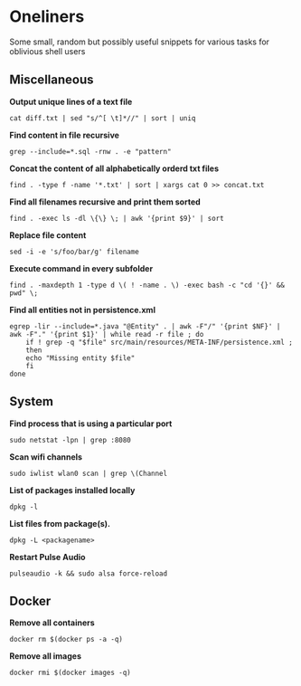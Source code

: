 # Oneliners 

Some small, random but possibly useful snippets for various tasks for oblivious shell users

## Miscellaneous

**Output unique lines of a text file**

    cat diff.txt | sed "s/^[ \t]*//" | sort | uniq
    
**Find content in file recursive**
    
    grep --include=*.sql -rnw . -e "pattern"
    
**Concat the content of all alphabetically orderd txt files**    
    
    find . -type f -name '*.txt' | sort | xargs cat 0 >> concat.txt
    
**Find all filenames recursive and print them sorted**

    find . -exec ls -dl \{\} \; | awk '{print $9}' | sort    
    
**Replace file content**

    sed -i -e 's/foo/bar/g' filename
    
**Execute command in every subfolder**

    find . -maxdepth 1 -type d \( ! -name . \) -exec bash -c "cd '{}' && pwd" \;
    
**Find all entities not in persistence.xml**    

    egrep -lir --include=*.java "@Entity" . | awk -F"/" '{print $NF}' | awk -F"." '{print $1}' | while read -r file ; do     
        if ! grep -q "$file" src/main/resources/META-INF/persistence.xml ;
        then
        echo "Missing entity $file"
        fi
    done    

## System

**Find process that is using a particular port**

    sudo netstat -lpn | grep :8080
    
**Scan wifi channels**

    sudo iwlist wlan0 scan | grep \(Channel

**List of packages installed locally**

    dpkg -l
    
**List files from package(s).**
    
    dpkg -L <packagename>

**Restart Pulse Audio**
    
    pulseaudio -k && sudo alsa force-reload
   


## Docker 

**Remove all containers**

    docker rm $(docker ps -a -q)
    
**Remove all images**

    docker rmi $(docker images -q)

